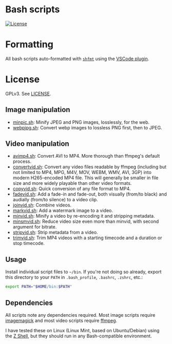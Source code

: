# Bash scripts

[![License](https://img.shields.io/npm/l/mjml-bullet-list?color=brightgreen&style=flat-square)](https://github.com/premail/mjml-bullet-list/blob/main/LICENSE)

# Formatting

All bash scripts auto-formatted with [`shfmt`](https://github.com/mvdan/sh)
using the [VSCode plugin](https://marketplace.visualstudio.com/items?itemName=foxundermoon.shell-format).

# License

GPLv3. See [LICENSE](LICENSE).

## Image manipulation

- [minpic.sh](images/minpic.sh): Minify JPEG and PNG images, losslessly, for
  the web.
- [webpjpg.sh](images/webpjpg.sh): Convert webp images to lossless PNG first,
  then to JPEG.

## Video manipulation

- [avimp4.sh](videos/avimp4.sh): Convert AVI to MP4. More thorough than ffmpeg's
  default process.
- [convertvid.sh](videos/convertvid.sh): Convert any video files readable by
  ffmpeg (including but not limited to MP4, MPG, M4V, MOV, WEBM, WMV, AVI, 3GP)
  into modern H265-encoded MP4 file. This will generally be smaller in file size
  and more widely playable than other video formats.
- [copyvid.sh](videos/copyvid.sh): Quick conversion of any file format to MP4.
- [fadevid.sh](videos/fadevid.sh): Add a fade-in and fade-out, both visually
  (from/to black) and audially (from/to silence) to a video clip.
- [joinvid.sh](videos/joinvid.sh): Combine videos.
- [markvid.sh](videos/markvid.sh): Add a watermark image to a video.
- [minvid.sh](videos/minvid.sh): Minify a video by re-encoding it and stripping
  metadata.
- [minsmvid.sh](videos/minsmvid.sh): Reduce video size even more than minvid,
  with second argument for bitrate.
- [stripvid.sh](videos/stripvid.sh): Strip metadata from a video.
- [trimvid.sh](videos/trimvid.sh): Trim MP4 videos with a starting timecode and
  a duration or stop timecode.

## Usage

Install individual script files to `~/bin`. If you're not doing so already,
export this directory to your `PATH` in `.bash_profile`, `.bashrc`, `.zshrc`, etc.:

```sh
export PATH="$HOME/bin:$PATH"
```

## Dependencies

All scripts note any dependencies required. Most image scripts require
[imagemagick](https://imagemagick.org/index.php) and most video scripts require
[ffmpeg](https://ffmpeg.org/).

I have tested these on Linux (Linux Mint, based on Ubuntu/Debian) using the
[Z Shell](https://zsh.sourceforge.io/), but they should run in any Bash-compatible
environment.
